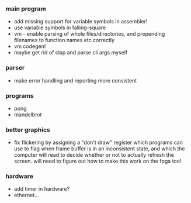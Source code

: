 ### main program

- add missing support for variable symbols in assembler!
- use variable symbols in falling-square
- vm - enable parsing of whole files/directories, and prepending filenames to function names etc correctly
- vm codegen!
- maybe get rid of clap and parse cli args myself

### parser

- make error handling and reporting more consistent

### programs

- pong
- mandelbrot

### better graphics

- fix flickering by assigning a "don't draw" register which programs can use to flag when frame buffer is in an inconsistent state, and which the computer will read to decide whether or not to actually refresh the screen. will need to figure out how to make this work on the fpga too!

### hardware

- add timer in hardware?
- ethernet...
